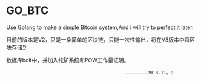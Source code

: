 # GO_BTC

Use Golang to make a simple Bitcoin system,And i will try to perfect it later.

目前的版本是V2，只是一条简单的区块链，只能一次性输出，将在V3版本中将区块存储到

数据库bolt中，并加入挖矿系统和POW工作量证明。

												————————2018.11。9